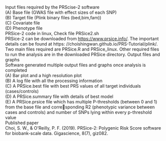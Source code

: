 Input files required by the PRScise-2 software \
(A) Base file (GWAS file with effect sizes of each SNP) \
(B) Target file (Plink binary files (bed,bim,fam)) \
(C) Covariate file \
(D) Phenotype file \
PRSice-2 code in linux, Check file PRSice2.sh \
PRSice-2 can be downloaded from https://www.prsice.info/. The important details can be found at https: //choishingwan.github.io/PRS-Tutorial/plink/. Two main files required are PRSice.R and PRSice_linux. Other required files to run the analysis are in the downloaded PRSice directory.
 Output files and graphs \
Software generated multiple output files and graphs once analysis is completed \
(A) Bar plot and a high resolution plot \
(B) A log file with all the processing information \
(C) A PRSice.best file with best PRS values of all target individuals (cases/controls) \
(D) A PRSice.summary file with details of best model \
(E) A PRSice.prsice file which has multiple P-thresholds (between 0 and 1) from the base file and corresponding R2 (phenotypic variance between cases and controls) and number of SNPs lying within every p-threshold value \
Published paper \
Choi, S. W., & O'Reilly, P. F. (2019). PRSice-2: Polygenic Risk Score software for biobank-scale data. Gigascience, 8(7), giz082.
